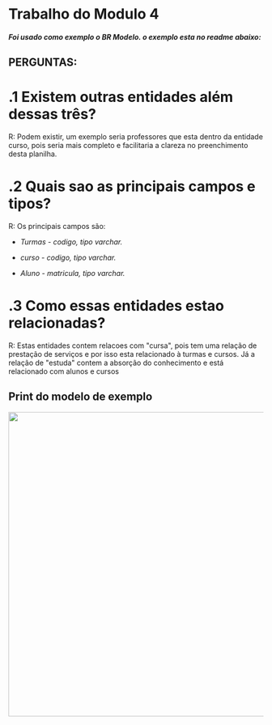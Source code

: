 # Trabalho do Modulo 4 
<h4><i>Foi usado como exemplo o <b>BR Modelo</b>. o exemplo esta no readme abaixo: </i></h4>
  <h2>PERGUNTAS:</h2>
  <h1>.1 Existem outras entidades além dessas três?</h1>
  <p>R: Podem existir, um exemplo seria professores que esta dentro da entidade curso, pois seria mais completo e
    facilitaria a clareza no preenchimento desta planilha.</p>
    <p></p>
    <h1>.2 Quais sao as principais campos e tipos?</h1>
    <p> R: Os principais campos são:
  <ul>
  <li><p><i>Turmas - codigo, tipo varchar.</i></p></li>
    <li><p><i>curso - codigo, tipo varchar.</i></p></li>
 <li><p><i>Aluno - matricula, tipo varchar.</i></p></li>
  </p>
  </ul>
  <h1>.3 Como essas entidades estao relacionadas?</h1>
  <p> R: Estas entidades contem relacoes com "cursa", pois tem uma relação de prestação de serviços e por isso esta relacionado à turmas e cursos.
Já a relação de "estuda" contem a absorção do conhecimento e está relacionado com alunos e cursos
  
  <h2>Print do modelo de exemplo</h2>
  <img width="1577" height="602" src="./img/modeloProposto.png" alt="">
  
